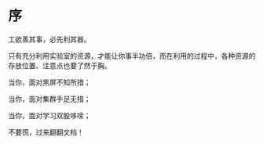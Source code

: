 # 序

工欲善其事，必先利其器。

只有充分利用实验室的资源，才能让你事半功倍，而在利用的过程中，各种资源的存放位置、注意点也要了然于胸。

当你，面对黑屏不知所措；

当你，面对集群手足无措；

当你，面对学习双股哆嗦；

不要慌，过来翻翻文档！


